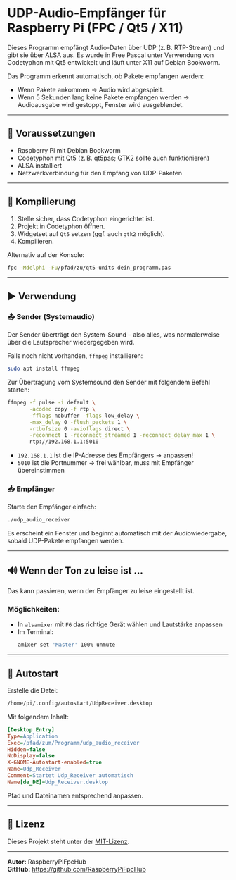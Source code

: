 # UDP-Audio-Empfänger für Raspberry Pi (FPC / Qt5 / X11)

Dieses Programm empfängt Audio-Daten über UDP (z. B. RTP-Stream) und gibt sie über ALSA aus. Es wurde in Free Pascal unter Verwendung von Codetyphon mit Qt5 entwickelt und läuft unter X11 auf Debian Bookworm.

Das Programm erkennt automatisch, ob Pakete empfangen werden:
- Wenn Pakete ankommen → Audio wird abgespielt.
- Wenn 5 Sekunden lang keine Pakete empfangen werden → Audioausgabe wird gestoppt, Fenster wird ausgeblendet.

---

## 💠 Voraussetzungen

- Raspberry Pi mit Debian Bookworm
- Codetyphon mit Qt5 (z. B. qt5pas; GTK2 sollte auch funktionieren)
- ALSA installiert
- Netzwerkverbindung für den Empfang von UDP-Paketen

---

## 🔧 Kompilierung

1. Stelle sicher, dass Codetyphon eingerichtet ist.
2. Projekt in Codetyphon öffnen.
3. Widgetset auf `Qt5` setzen (ggf. auch `gtk2` möglich).
4. Kompilieren.

Alternativ auf der Konsole:
```bash
fpc -Mdelphi -Fu/pfad/zu/qt5-units dein_programm.pas
```

---

## ▶️ Verwendung

### 📤 Sender (Systemaudio)

Der Sender überträgt den System-Sound – also alles, was normalerweise über die Lautsprecher wiedergegeben wird.

Falls noch nicht vorhanden, `ffmpeg` installieren:
```bash
sudo apt install ffmpeg
```

Zur Übertragung vom Systemsound den Sender mit folgendem Befehl starten:
```bash
ffmpeg -f pulse -i default \
       -acodec copy -f rtp \
       -fflags nobuffer -flags low_delay \
       -max_delay 0 -flush_packets 1 \
       -rtbufsize 0 -avioflags direct \
       -reconnect 1 -reconnect_streamed 1 -reconnect_delay_max 1 \
       rtp://192.168.1.1:5010
```

- `192.168.1.1` ist die IP-Adresse des Empfängers → anpassen!
- `5010` ist die Portnummer → frei wählbar, muss mit Empfänger übereinstimmen

### 📥 Empfänger

Starte den Empfänger einfach:
```bash
./udp_audio_receiver
```

Es erscheint ein Fenster und beginnt automatisch mit der Audiowiedergabe, sobald UDP-Pakete empfangen werden.

---

## 🔊 Wenn der Ton zu leise ist …

Das kann passieren, wenn der Empfänger zu leise eingestellt ist.

### Möglichkeiten:
- In `alsamixer` mit `F6` das richtige Gerät wählen und Lautstärke anpassen
- Im Terminal:
  ```bash
  amixer set 'Master' 100% unmute
  ```

---

## 📁 Autostart

Erstelle die Datei:
```bash
/home/pi/.config/autostart/UdpReceiver.desktop
```

Mit folgendem Inhalt:
```ini
[Desktop Entry]
Type=Application
Exec=/pfad/zum/Programm/udp_audio_receiver
Hidden=false
NoDisplay=false
X-GNOME-Autostart-enabled=true
Name=Udp_Receiver
Comment=Startet Udp_Receiver automatisch
Name[de_DE]=Udp_Receiver.desktop
```

Pfad und Dateinamen entsprechend anpassen.

---

## 📝 Lizenz

Dieses Projekt steht unter der [MIT-Lizenz](LICENSE).

---

**Autor:** RaspberryPiFpcHub  
**GitHub:** https://github.com/RaspberryPiFpcHub

